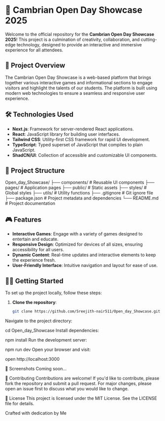 # 🎉 Cambrian Open Day Showcase 2025

Welcome to the official repository for the **Cambrian Open Day Showcase 2025**! This project is a culmination of creativity, collaboration, and cutting-edge technology, designed to provide an interactive and immersive experience for all attendees.

## 🚀 Project Overview

The Cambrian Open Day Showcase is a web-based platform that brings together various interactive games and informational sections to engage visitors and highlight the talents of our students. The platform is built using modern web technologies to ensure a seamless and responsive user experience.

## 🛠️ Technologies Used

- **Next.js**: Framework for server-rendered React applications.
- **React**: JavaScript library for building user interfaces.
- **Tailwind CSS**: Utility-first CSS framework for rapid UI development.
- **TypeScript**: Typed superset of JavaScript that compiles to plain JavaScript.
- **ShadCN/UI**: Collection of accessible and customizable UI components.

## 📁 Project Structure

Open_day_Showcase/ ├── components/ # Reusable UI components ├── pages/ # Application pages ├── public/ # Static assets ├── styles/ # Global styles ├── utils/ # Utility functions ├── .gitignore # Git ignore file ├── package.json # Project metadata and dependencies └── README.md # Project documentation



## 🎮 Features

- **Interactive Games**: Engage with a variety of games designed to entertain and educate.
- **Responsive Design**: Optimized for devices of all sizes, ensuring accessibility for all users.
- **Dynamic Content**: Real-time updates and interactive elements to keep the experience fresh.
- **User-Friendly Interface**: Intuitive navigation and layout for ease of use.

## 🧑‍💻 Getting Started

To set up the project locally, follow these steps:

1. **Clone the repository**:

   ```bash
   git clone https://github.com/Sreejith-nair511/Open_day_Showcase.git
Navigate to the project directory:


cd Open_day_Showcase
Install dependencies:


npm install
Run the development server:


npm run dev
Open your browser and visit:


open 
http://localhost:3000

📸 Screenshots
Coming soon...

🤝 Contributing
Contributions are welcome! If you'd like to contribute, please fork the repository and submit a pull request. For major changes, please open an issue first to discuss what you would like to change.

📄 License
This project is licensed under the MIT License. See the LICENSE file for details.

Crafted with dedication by Me 




